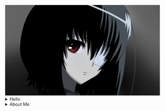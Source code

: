  <img src="https://github.com/Kirigaya230/Kirigaya230/blob/main/MisakiMei.png?raw=true" />

<br/>

<details>
  <summary>Hello</summary>

⠀⠀⠀⠀⠀⠀⠀⠀⠀⠀⠀⢀⠀⡤⢤⣀⣤⣀⡀⠀⠀⠀⠀⠀⠀⠀⠀⠀⠀⠀⠀⠀⠀⠀⠀⠀⠀⠀⠀
⠀⠀⠀⠀⠀⠀⠀⢀⣠⢶⠞⢩⣧⡨⠿⠿⢿⡝⠯⠛⠶⣄⠀⠀⠀⠀⠀⠀⠀⠀⠀⠀⠀⠀⠀⠀⠀⠀⠀
⠀⠀⠀⠀⠀⢀⣶⠟⠍⠁⢒⠿⡠⠖⠉⠉⢙⣷⠀⠀⠀⠈⠩⣲⣄⠀⠀⠀⠀⠀⠀⠀⠀⠀⠀⠀⠀⠀⠀
⠀⠀⠀⠀⢤⡿⣥⡖⣲⣿⣿⣞⣁⣀⠴⢚⣿⠛⣷⡈⣆⠀⠱⡌⠉⢧⠀⠀⠀⠀⠀⠀⠀⠀⠀⠀⠀⠀⠀
⠀⠀⠀⢰⡿⢛⣶⣿⣿⣿⠋⣹⣟⣁⣴⣾⠃⢀⡏⠇⠸⡀⠀⢱⠀⢈⡇⠀⠀⠀⠀⠀⠀⠀⠀⠀⠀⠀⠀
⠀⠀⠀⣿⡇⡘⣾⣿⣿⡇⣸⡯⠽⠟⢋⣉⠑⡞⠀⡼⢠⢧⠀⠀⡇⠈⢿⠀⠀⠀⠀⠀⠀⠀⠀⠀⠀⠀⠀
⠀⠀⠐⡿⢰⢁⡟⠀⠉⣰⠙⡿⣷⣶⢦⡄⢰⠁⢰⠃⣸⡌⠀⢸⠃⢀⢾⠀⠀⠀⠀⠀⠀⠀⠀⠀⠀⠀⠀
⠀⠀⠀⣷⢸⢸⢧⡰⢼⣿⡀⠉⠀⠈⠀⠀⠀⢧⢇⣸⣳⠁⡰⢃⠀⣸⣿⡄⠀⠀⠀⠀⠀⠀⠀⠀⠀⠀⠀
⠀⠀⠀⢿⣿⡸⣼⡝⢦⠣⠁⠀⠀⠀⠀⠀⠀⠘⠙⠻⢥⠞⢁⠜⣰⣿⣿⡿⠀⠀⠀⠀⠀⠀⠀⠀⠀⠀⠀
⠀⠀⠀⠈⢿⢿⣼⣇⠘⣧⡀⠀⠀⠀⠀⠀⠄⠀⠀⠀⠀⣼⣧⣾⡷⠛⢿⠓⠀⠀⠀⠀⠀⠀⠀⠀⠀⠀⠀
⠀⠀⠀⠀⠸⠺⣿⣿⣇⣿⠙⢦⡀⠀⠀⠀⠀⠀⠀⢀⣼⡿⠋⠀⠀⠀⠈⠀⠀⠀⠀⠀⠀⠀⠀⠀⠀⠀⠀
⠀⠀⢀⡤⠶⠶⠿⢿⣿⡇⠀⠀⠈⠓⠤⣤⡤⠖⠊⠉⠀⠀⠀⠀⠀⠀⠀⠀⠀⠀⠀⠀⠀⠀⠀⠀⠀⠀⠀
⠀⡴⠋⠀⠀⠀⠀⠀⠙⠓⠤⠄⣀⡀⠀⢸⣷⣦⡤⠤⠖⠒⠒⠢⢤⡀⠀⠀⠀⠀⠀⠀⠀⠀⠀⠀⠀⠀⠀
⢸⠃⠀⠀⠀⠀⠀⢀⢆⡀⠀⠂⠒⠒⠒⠻⠦⣄⡀⠀⢀⠢⠤⠤⢄⡹⣦⣀⠀⠀⠀⠀⠀⠀⠀⠀⠀⠀⠀
⡚⠀⠀⠀⠀⠀⠀⡸⠋⠀⠀⠀⠀⠀⢀⠀⠀⠀⠈⠳⡄⠀⠀⠀⠀⠀⠈⠉⠳⣤⡀⠀⠀⠀⠀⠀⠀⠀⠀
⢹⠀⠀⠀⠀⠀⢠⠇⠀⠀⠀⠀⠀⠀⠻⠇⠀⠀⠀⠀⠙⡄⠀⠀⠀⠀⠀⠀⠀⢬⣱⣄⠀⠀⠀⠀⠀⠀⠀
⠀⣇⠀⠀⠀⠀⢸⡀⠀⠀⠀⠀⠀⠀⠀⠀⠀⠀⠀⠀⠀⡇⠀⠀⠀⠀⠀⠀⠀⠀⠀⣿⠀⠀⠀⠀⠀⠀⠀
⠀⠻⡄⠀⠀⠀⠀⢇⠀⠀⠀⠀⠀⠀⠀⠀⠀⠀⠀⠀⣠⣇⠀⠀⠀⠀⠀⠀⠀⠀⠀⡿⠀⠀⠀⠀⠀⠀⠀
⠀⠀⣷⠀⠀⠀⠀⠈⡦⣀⠀⠀⠀⠀⠀⠀⠀⣀⠠⠖⠋⠈⠳⣄⠀⠀⠀⠀⠀⠀⢠⡟⠀⠀⠀⠀⠀⠀⠀
⠀⠀⠹⡄⠀⠀⠀⠀⢸⠈⠉⠒⠒⠒⠊⠉⠁⠀⠀⠀⠀⠀⠀⠈⠳⣆⡀⠀⢀⡴⠟⠀⠀⠀⠀⠀⠀⠀⠀
⠀⠀⠀⢥⠀⠀⠀⠀⢸⡆⠀⠀⠀⠀⠀⠀⠀⠀⠀⠀⠀⠀⠀⠀⠀⠐⡿⠛⠉⠀⠀⠀⠀⠀⠀⠀⠀⠀⠀
⠀⠀⠀⢸⡄⠀⠀⠀⢸⣧⠀⠀⠀⠀⠀⠀⠀⠀⠀⠀⠀⠀⠀⢀⠀⠀⣧⠀⠀⠀⠀⠀⠀⠀⠀⠀⠀⠀⠀
⠀⠀⠀⠈⣷⠀⠀⠀⠀⡹⣿⡴⠋⠀⠀⠀⠀⠀⠀⠀⠀⠀⠀⠘⠀⠀⠛⢧⡀⠀⠀⠀⠀⠀⠀⠀⠀⠀⠀
⠀⠀⠀⠀⣿⠄⠀⠀⠀⣿⠋⠀⠀⠀⠀⠀⠀⠀⠀⠀⠀⠀⠀⠀⠀⠀⠀⠀⠱⣄⠀⠀⠀⠀⠀⠀⠀⠀⠀
⠀⠀⠀⠀⠭⠄⠀⠀⡰⠁⠀⠀⠀⠀⠀⠀⠀⠀⠀⠀⠀⠀⠀⠀⠀⠀⠀⠀⠀⠈⠻⡄⠀⠀⠀⠀⠀⠀⠀
⠀⠀⠀⠀⠸⡆⠀⢰⠁⠀⠀⠀⠀⠀⠀⠀⠀⠀⠀⠀⠀⠀⠀⠀⠀⠀⠀⠀⠀⠀⠀⠈⠓⢄⠀⠀⠀⠀⠀
⠀⠀⠀⠀⠀⢻⣄⡎⠀⠀⠀⠀⠀⠀⠀⠀⠀⠀⠀⠀⠀⠀⠀⠀⠀⠀⠀⠀⠀⠀⠀⠀⠀⠢⡱⡄⠀⠀⠀
⠀⠀⠀⠀⠀⠈⡿⠀⠀⠀⠀⠀⠀⠀⠀⠀⠀⠀⠀⠀⠀⠀⠀⠀⠀⠀⠀⠀⠀⠀⠀⣀⠀⠀⠁⠙⡄⠀⠀
⠀⠀⠀⠀⠀⢸⠁⠀⠀⠀⠀⠀⠀⠀⠀⠀⢀⠀⠀⠀⠀⠀⠀⠀⠀⠀⠀⠀⠀⠀⢠⠃⠀⠀⠀⠀⠹⡄⠀
⠀⠀⠀⠀⢀⡇⠀⠀⠀⠀⠀⠀⠀⠀⠀⠀⠀⠑⢦⡀⠀⠀⠀⠀⠀⠀⠀⠀⠀⢠⠏⠀⠀⠀⠀⠀⠀⠹⠀
⠀⠀⠀⠀⢸⠀⠀⠀⠀⠀⠀⠀⠀⠀⠀⠀⠀⠀⠀⠈⠢⡀⠀⠀⠀⠀⠀⠀⠀⡞⠀⠀⠀⠀⠀⠀⠀⠀⢳
⠀⠀⠀⠀⢸⠀⠀⠀⠀⠀⠀⠀⠀⠀⠀⠀⠀⠀⠀⠀⠀⠈⠢⡀⠀⠀⠀⠀⢀⡇⠀⠀⠀⠀⠀⠀⠀⠀⢸
⠀⠀⠀⠀⢸⠀⠀⠀⠀⠀⠀⠀⠀⠀⠀⠀⠀⠀⠀⠀⠀⠀⠀⠹⡄⠀⠀⠀⢸⠀⠀⠀⠀⠀⠀⠀⠀⠀⠈
⠀⠀⠀⠀⠘⡆⠀⠀⠀⠀⠀⠀⠀⠀⠀⠀⠀⠀⠀⠀⠀⠀⠀⠀⠘⡆⢀⣾⠏⠀⠀⠀⠀⠀⠀⠀⠀⠀⠀
⠀⠀⠀⠀⠀⢳⠀⠀⠀⠀⠀⠀⠀⠀⠀⠀⠀⠀⠀⠀⠀⠀⠀⠀⠀⢹⡏⠉⠀⠀⠀⠀⠀⠀⠀⠀⠀⠀⠀
⠀⠀⠀⠀⠀⠈⢧⠀⠀⠀⠀⠀⠀⠀⠀⠀⠀⠀⠀⠀⠀⠀⠀⠀⠀⠀⢳⡀⠀⠀⠀⠀⠀⠀⠀⠀⠀⠀⠀⠀⠀⠀

───▄▀▀▀▄▄▄▄▄▄▄▀▀▀▄───
───█▒▒░░░░░░░░░▒▒█───
────█░░█░░░░░█░░█────
─▄▄──█░░░▀█▀░░░█──▄▄─
█░░█─▀▄░░░░░░░▄▀─█░░█
█▀▀▀▀▀▀▀▀▀▀▀▀▀▀▀▀▀▀▀▀█
█░░╦─╦╔╗╦─╔╗╔╗╔╦╗╔╗░░█
█░░║║║╠─║─║─║║║║║╠─░░█
█░░╚╩╝╚╝╚╝╚╝╚╝╩─╩╚╝░░█
█▄▄▄▄▄▄▄▄▄▄▄▄▄▄▄▄▄▄▄▄█

</details>

<details>
  <summary>About Me</summary>

```
   🌐 Programmer for Fun
   🎮 Games Lover
   💻 JS Lover
   🌎 Philosopher & Physicist
   ⛩️ Misaki Mei Lover
```

</details>
<!---
Kirigaya230/Kirigaya230 is a ✨ special ✨ repository because its `README.md` (this file) appears on your GitHub profile.
You can click the Preview link to take a look at your changes.
--->
